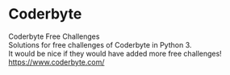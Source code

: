 # Coderbyte
Coderbyte Free Challenges   
Solutions for free challenges of Coderbyte in Python 3.   
It would be nice if they would have added more free challenges!   
https://www.coderbyte.com/
